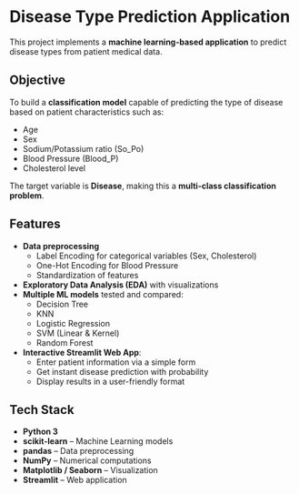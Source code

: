 # Disease Type Prediction Application
This project implements a **machine learning-based application** to predict disease types from patient medical data.  


## Objective
To build a **classification model** capable of predicting the type of disease based on patient characteristics such as:
- Age  
- Sex  
- Sodium/Potassium ratio (So_Po)  
- Blood Pressure (Blood_P)  
- Cholesterol level  

The target variable is **Disease**, making this a **multi-class classification problem**.


## Features
- **Data preprocessing**  
  - Label Encoding for categorical variables (Sex, Cholesterol)  
  - One-Hot Encoding for Blood Pressure  
  - Standardization of features  
- **Exploratory Data Analysis (EDA)** with visualizations  
- **Multiple ML models** tested and compared:  
  - Decision Tree  
  - KNN  
  - Logistic Regression  
  - SVM (Linear & Kernel)  
  - Random Forest  
- **Interactive Streamlit Web App**:  
  - Enter patient information via a simple form  
  - Get instant disease prediction with probability  
  - Display results in a user-friendly format  


## Tech Stack
- **Python 3**  
- **scikit-learn** – Machine Learning models  
- **pandas** – Data preprocessing  
- **NumPy** – Numerical computations  
- **Matplotlib / Seaborn** – Visualization  
- **Streamlit** – Web application  
 
